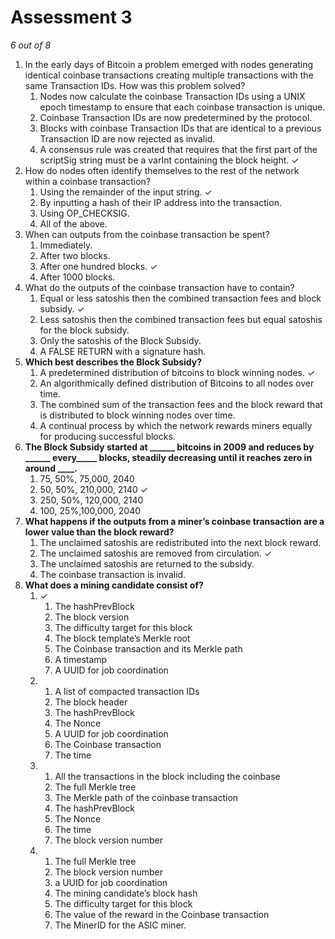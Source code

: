 # Assessment 3



_6 out of 8_

1. In the early days of Bitcoin a problem emerged with nodes generating identical coinbase transactions creating multiple transactions with the same Transaction IDs. How was this problem solved?
   1. Nodes now calculate the coinbase Transaction IDs using a UNIX epoch timestamp to ensure that each coinbase transaction is unique.&#x20;
   2. Coinbase Transaction IDs are now predetermined by the protocol.
   3. Blocks with coinbase Transaction IDs that are identical to a previous Transaction ID are now rejected as invalid.
   4. A consensus rule was created that requires that the first part of the scriptSig string must be a varInt containing the block height.  ✓
2. How do nodes often identify themselves to the rest of the network within a coinbase transaction?
   1. Using the remainder of the input string.  ✓
   2. By inputting a hash of their IP address into the transaction.&#x20;
   3. Using OP\_CHECKSIG.&#x20;
   4. All of the above.&#x20;
3. When can outputs from the coinbase transaction be spent?
   1. Immediately.&#x20;
   2. After two blocks.&#x20;
   3. After one hundred blocks.  ✓
   4. After 1000 blocks.&#x20;
4. What do the outputs of the coinbase transaction have to contain?
   1. Equal or less satoshis then the combined transaction fees and block subsidy.  ✓
   2. Less satoshis then the combined transaction fees but equal satoshis for the block subsidy.&#x20;
   3. Only the satoshis of the Block Subsidy.&#x20;
   4. A FALSE RETURN with a signature hash.&#x20;
5. **Which best describes the Block Subsidy?**
   1. A predetermined distribution of bitcoins to block winning nodes.  ✓
   2. An algorithmically defined distribution of Bitcoins to all nodes over time.&#x20;
   3. The combined sum of the transaction fees and the block reward that is distributed to block winning nodes over time.&#x20;
   4. A continual process by which the network rewards miners equally for producing successful blocks.&#x20;
6. **The Block Subsidy started at \_\_\_\_\_\_ bitcoins in 2009 and reduces by \_\_\_\_\_\_ every\_\_\_\_\_ blocks, steadily decreasing until it reaches zero in around \_\_\_\_.**
   1. 75, 50%, 75,000, 2040
   2. 50, 50%, 210,000, 2140  ✓
   3. 250, 50%, 120,000, 2140
   4. 100, 25%,100,000, 2040&#x20;
7. **What happens if the outputs from a miner’s coinbase transaction are a lower value than the block reward?**
   1. The unclaimed satoshis are redistributed into the next block reward.&#x20;
   2. The unclaimed satoshis are removed from circulation.  ✓
   3. The unclaimed satoshis are returned to the subsidy.&#x20;
   4. The coinbase transaction is invalid.&#x20;
8. **What does a mining candidate consist of?**
   1. ✓
      1. The hashPrevBlock
      2. The block version
      3. The difficulty target for this block
      4. The block template’s Merkle root
      5. The Coinbase transaction and its Merkle path
      6. A timestamp
      7. A UUID for job coordination
   2. &#x20;
      1. A list of compacted transaction IDs
      2. The block header
      3. The hashPrevBlock
      4. The Nonce
      5. A UUID for job coordination
      6. The Coinbase transaction
      7. The time
   3. &#x20;
      1. All the transactions in the block including the coinbase
      2. The full Merkle tree
      3. The Merkle path of the coinbase transaction
      4. The hashPrevBlock
      5. The Nonce
      6. The time
      7. The block version number
   4. &#x20;
      1. The full Merkle tree
      2. The block version number
      3. a UUID for job coordination
      4. The mining candidate’s block hash
      5. The difficulty target for this block
      6. The value of the reward in the Coinbase transaction
      7. The MinerID for the ASIC miner.
